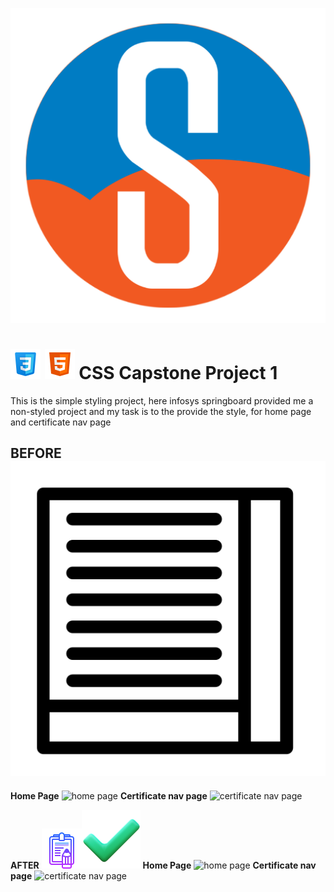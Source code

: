 ![infosys](./img/infosys.png)

# ![css html](./img/icons8-css-logo-48.png) ![css html](./img/icons8-html-48.png) CSS Capstone Project 1

This is the simple styling project, here infosys springboard provided me a non-styled project and my task is to the provide the style, for home page and certificate nav page

## BEFORE ![old](./img/scroll-bar.png)
**Home Page**
![home page](./Demo-images-of-project/oldHomePage.png)
**Certificate nav page**
![certificate nav page](./Demo-images-of-project/oldCertificatePage.png)

**AFTER** ![new](./img/icons8-assignment-64.png)![new](./img/icons8-complete-94.png)
**Home Page**
![home page](./Demo-images-of-project/newHomePage.png)
**Certificate nav page**
![certificate nav page](./Demo-images-of-project/newCertificatePage.png)